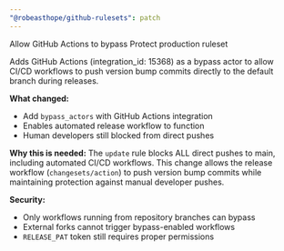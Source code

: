 ```yaml
---
"@robeasthope/github-rulesets": patch
---
```


Allow GitHub Actions to bypass Protect production ruleset

Adds GitHub Actions (integration_id: 15368) as a bypass actor to allow CI/CD workflows to push version bump commits directly to the default branch during releases.

**What changed:**

- Add `bypass_actors` with GitHub Actions integration
- Enables automated release workflow to function
- Human developers still blocked from direct pushes

**Why this is needed:**
The `update` rule blocks ALL direct pushes to main, including automated CI/CD workflows. This change allows the release workflow (`changesets/action`) to push version bump commits while maintaining protection against manual developer pushes.

**Security:**

- Only workflows running from repository branches can bypass
- External forks cannot trigger bypass-enabled workflows
- `RELEASE_PAT` token still requires proper permissions
